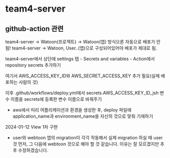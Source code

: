# team4-server

## github-action 관련
team4-server -> Watoon(프로젝트) -> Watoon(앱) 방식으론 자동으로 배포가 안됨!
team4-server -> Watoon, User..(앱)으로 구성되어있어야 배포가 제대로 됨.

team4-server에서 상단에 settings 탭 - Secrets and variables - Action에서 repository secrets 추가하기

여기서 AWS_ACCESS_KEY_ID와 AWS_SECRET_ACCESS_KEY 추가 필요(실제 배포하는 사람의 것)

이후 .github/workflows/deploy.yml에서 secrets.AWS_ACCESS_KEY_ID_jsh 변수 이름을 secrets에 등록한 변수 이름으로 바꿔주기

+ aws에서 미리 어플리케이션과 환경을 생성한 후, deploy 파일에 application_name과 environment_name을 자신의 것으로 맞춰 기재하기

2024-01-12 View 1차 구현
 - user와 webtoon 앱의 migration이 각각 작동해서 실제 migration 하실 때 user것 먼저, 그 다음에 webtoon 것으로 해야 할 것 같습니다. 이유는 잘 모르겠지만 추후 수정하겠습니다. 